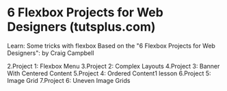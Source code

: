 # 6 Flexbox Projects for Web Designers (tutsplus.com)

Learn: Some tricks with flexbox
Based on the "6 Flexbox Projects for Web Designers": by Craig Campbell

2.Project 1: Flexbox Menu
3.Project 2: Complex Layouts
4.Project 3: Banner With Centered Content
5.Project 4: Ordered Content1 lesson
6.Project 5: Image Grid
7.Project 6: Uneven Image Grids